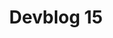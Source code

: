 ---
slug: 15
title: Devblog 15
description: The chime of your doorbell announces the arrival of our latest, delicious Scrap Mechanic devblog, ho...
image: images/devblog/15/title.png
toc_max_heading_level: 4
authors: kacper
---